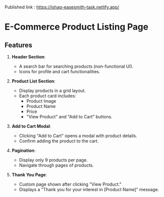 
Published link : https://ishaq-easesmith-task.netlify.app/


# E-Commerce Product Listing Page

## Features

1. **Header Section**:
   - A search bar for searching products (non-functional UI).
   - Icons for profile and cart functionalities.

2. **Product List Section**:
   - Display products in a grid layout.
   - Each product card includes:
     - Product Image
     - Product Name
     - Price
     - "View Product" and "Add to Cart" buttons.

3. **Add to Cart Modal**:
   - Clicking "Add to Cart" opens a modal with product details.
   - Confirm adding the product to the cart.

4. **Pagination**:
   - Display only 9 products per page.
   - Navigate through pages of products.

5. **Thank You Page**:
   - Custom page shown after clicking "View Product."
   - Displays a "Thank you for your interest in [Product Name]" message.
